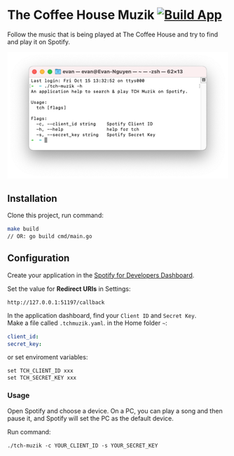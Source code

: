 # The Coffee House Muzik [![Build App](https://github.com/dacsang97/tch-muzik/actions/workflows/build.yml/badge.svg)](https://github.com/dacsang97/tch-muzik/actions/workflows/build.yml)

Follow the music that is being played at The Coffee House and try to find and play it on Spotify.

<p align="center">
<img src="./help.png">
</p>

## Installation

Clone this project, run command:

```sh
make build
// OR: go build cmd/main.go
```

## Configuration

Create your application in the [Spotify for Developers Dashboard](https://developer.spotify.com/dashboard/applications).

Set the value for **Redirect URIs** in Settings:

```
http://127.0.0.1:51197/callback
```

In the application dashboard, find your `Client ID` and `Secret Key`.\
Make a file called `.tchmuzik.yaml`. in the Home folder `~`:

```yaml
client_id:
secret_key:
```

or set enviroment variables:

```
set TCH_CLIENT_ID xxx
set TCH_SECRET_KEY xxx
```

### Usage

Open Spotify and choose a device. On a PC, you can play a song and then pause it, and Spotify will set the PC as the default device.

Run command:

```
./tch-muzik -c YOUR_CLIENT_ID -s YOUR_SECRET_KEY
```
